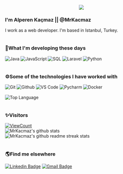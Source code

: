 <p align="center"><img src="https://i.imgur.com/A6bWGFl.gif"/></p>

### I'm Alperen Kaçmaz || @MrKacmaz
I work as a web developer. I'm based in Istanbul, Turkey.
</br></br>

### 👀What I'm developing these days </br>
![Java](https://img.shields.io/badge/-Java-000000?style=for-the-badge&logo=Java&logoColor=007396)
![JavaScript](https://img.shields.io/badge/-JavaScript-000000?style=for-the-badge&logo=javascript)
![SQL](https://img.shields.io/badge/-SQL-000000?style=for-the-badge&logo=MySQL)
![Laravel](https://img.shields.io/badge/-LARAVEL-000000?style=for-the-badge&logo=LARAVEL)
![Python](https://img.shields.io/badge/-PHYTON-000000?style=for-the-badge&logo=PYTHON)
</br></br>

### ⚙️Some of the technologies I have worked with</br>
![Git](http://img.shields.io/badge/-Git-000000?style=for-the-badge&logo=Git)
![Github](http://img.shields.io/badge/-Github-000000?style=for-the-badge&logo=Github&logoColor=green)
![VS Code](http://img.shields.io/badge/-VS%20Code-000000?style=for-the-badge&logo=Visual-studio-code&logoColor=blue)
![Pycharm](https://img.shields.io/badge/-PYCHARM-000000?style=for-the-badge&logo=PYCHARM)
![Docker](https://img.shields.io/badge/-DOCKER-000000?style=for-the-badge&logo=DOCKER)
</br></br>
![Top Language](https://github-readme-stats.vercel.app/api/top-langs/?username=MrKacmaz&theme=gruvbox&title_color=BCBCBC&text_color=fff)
</br></br>

### ✨Visitors
[![ViewCount](https://views.whatilearened.today/views/github/MrKacmaz/MrKacmaz.svg?cache=remove)](#)
</br>
![MrKacmaz's github stats](https://github-readme-stats.vercel.app/api?username=MrKacmaz&show_icons=true&theme=gruvbox)
</br>
![MrKacmaz's github readme streak stats](https://github-readme-streak-stats.herokuapp.com/?user=mrkacmaz&theme=highcontrast)
</br></br>
### 🌎Find me elsewhere
[![Linkedin Badge](https://img.shields.io/badge/-LinkedIn-blue?style=flat-square&logo=Linkedin&logoColor=white&link=https://www.linkedin.com/in/harshkumarkhatri/)](https://www.linkedin.com/in/alperen-kacmaz-2202/)
[![Gmail Badge](https://img.shields.io/badge/-Gmail-c14438?style=flat-square&logo=Gmail&logoColor=white&link=mailto:alperen703.akm@gmail.com)](mailto:alperen703.akm@gmail.com)
